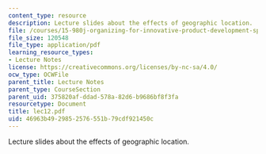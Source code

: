 ```yaml
---
content_type: resource
description: Lecture slides about the effects of geographic location.
file: /courses/15-980j-organizing-for-innovative-product-development-spring-2007/46963b4929852576551b79cdf921450c_lec12.pdf
file_size: 120548
file_type: application/pdf
learning_resource_types:
- Lecture Notes
license: https://creativecommons.org/licenses/by-nc-sa/4.0/
ocw_type: OCWFile
parent_title: Lecture Notes
parent_type: CourseSection
parent_uid: 375820af-ddad-578a-82d6-b9686bf8f3fa
resourcetype: Document
title: lec12.pdf
uid: 46963b49-2985-2576-551b-79cdf921450c
---
```

Lecture slides about the effects of geographic location.
